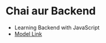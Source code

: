 # Chai aur Backend

- Learning Backend with JavaScript
- [Model Link](https://app.eraser.io/workspace/YtPqZ1VogxGy1jzIDkzj)